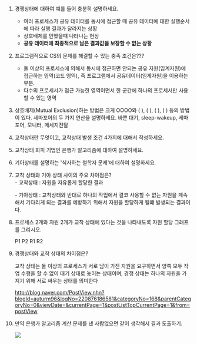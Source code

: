 1. 경쟁상태에 대하여 예를 들어 충분히 설명하세요.

   - 여러 프로세스가 공유 데이터를 동시에 접근할 때 공유 데이터에 대한 실행순서에 따라 실행 결과가 달라지는 상황
   - 상호배제를 안했을때 나타나는 현상
   - **공유 데이터에 최종적으로 남은 결과값을 보장할 수 없는 상황**

2. 프로그램적으로 CS의 문제를 해결할 수 있는 충족 조건은???

   - 둘 이상의 프로세스에 의해서 동시에 접근하면 안되는 공유 자원(임계자원)에 접근하는 영역(코드 영역), 즉 프로그램에서 공유데이터(임계자원)을 이용하는 부분.
   - 다수의 프로세서가 접근 가능한 영역이면서 한 군간에 하나의 프로세서만 사용할 수 있는 영역

3. 상호배제(Mutual Exclusion)하는 방법은 크게 OOOO와 (          ), (          ), (        ), (        ) 등의 방법이 있다. 세마포어의 두 가지 연산을 설명하세요.
   바쁜 대기, sleep-wakeup, 세마포어, 모니터, 메세지전달

4. 교착상태란 무엇이고, 교착상태 발생 조건 4가지에 대해서 작성하세요.

5. 교착상태 회피 기법인 은행가 알고리즘에 대하여 설명하세요.

6. 기아상태를 설명하는 '식사하는 철학자 문제'에 대하여 설명하세요.

7. 교착 상태와 기아 상태 사이의 주요 차이점은?  
   \- 교착상태 : 자원을 자유롭게 할당한 결과  

   \- 기아상태 : 교착상태와 반대로 하나의 작업에서 결코 사용할 수 없는 자원을 계속 해서 기다리게 되는 결과를 예방하기 위해서 자원을 할당하게 될떄 발생되는 결과이다.

8. 프로세스 2개와 자원 2개가 교착 상태에 있다는 것을 나타내도록 자원 할당 그래프를 그리시오.  

   P1 		P2 		R1	 	R2

9. 경쟁상태와 교착 상태의 차이점은?  

   교착 상태는 둘 이상의 프로세스가 서로 남이 가진 자원을 요구하면서 양쪽 모두 작업 수행을 할 수 없이 대기 상태로 놓이는 상태이며, 경쟁 상태는 하나의 자원을 가지기 위해 서로 싸우는 상태를 의미한다 

   http://blog.naver.com/PostView.nhn?blogId=auturm96&logNo=220876186581&categoryNo=168&parentCategoryNo=0&viewDate=&currentPage=1&postListTopCurrentPage=1&from=postView



10. 만약 은행가 알고리즘 계산 문제를 낸 사람없으면 같이 생각해서 결과 도출하기.

    ![](https://ws3.sinaimg.cn/large/006tKfTcgy1fn11c5am1aj317007mtaf.jpg)

    ​